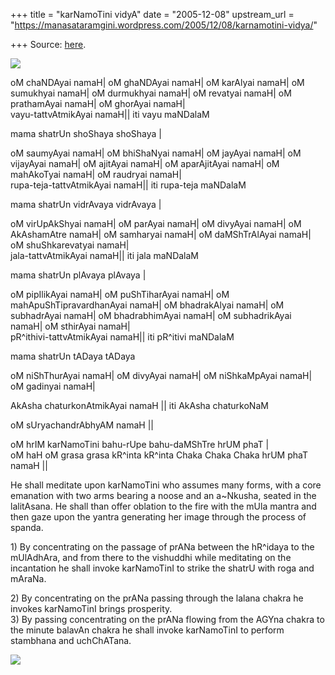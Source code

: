 +++
title = "karNamoTini vidyA"
date = "2005-12-08"
upstream_url = "https://manasataramgini.wordpress.com/2005/12/08/karnamotini-vidya/"

+++
Source: [here](https://manasataramgini.wordpress.com/2005/12/08/karnamotini-vidya/).



[![](https://i2.wp.com/photos1.blogger.com/hello/133/1300/400/karNamoTini.0.jpg)](http://photos1.blogger.com/hello/133/1300/640/karNamoTini.jpg)

oM chaNDAyai namaH\| oM ghaNDAyai namaH\| oM karAlyai namaH\| oM sumukhyai namaH\| oM durmukhyai namaH\| oM revatyai namaH\| oM prathamAyai namaH\| oM ghorAyai namaH\|   
vayu-tattvAtmikAyai namaH\|\| iti vayu maNDalaM

mama shatrUn shoShaya shoShaya \|

oM saumyAyai namaH\| oM bhiShaNyai namaH\| oM jayAyai namaH\| oM vijayAyai namaH\| oM ajitAyai namaH\| oM aparAjitAyai namaH\| oM mahAkoTyai namaH\| oM raudryai namaH\|  
rupa-teja-tattvAtmikAyai namaH\|\| iti rupa-teja maNDalaM

mama shatrUn vidrAvaya vidrAvaya \|

oM virUpAkShyai namaH\| oM parAyai namaH\| oM divyAyai namaH\| oM AkAshamAtre namaH\| oM samharyai namaH\| oM daMShTrAlAyai namaH\| oM shuShkarevatyai namaH\|  
jala-tattvAtmikAyai namaH\|\| iti jala maNDalaM

mama shatrUn plAvaya plAvaya \|

oM pipIlikAyai namaH\| oM puShTiharAyai namaH\| oM mahApuShTipravardhanAyai namaH\| oM bhadrakAlyai namaH\| oM subhadrAyai namaH\| oM bhadrabhimAyai namaH\| oM subhadrikAyai namaH\| oM sthirAyai namaH\|  
pR^ithivi-tattvAtmikAyai namaH\|\| iti pR^itivi maNDalaM

mama shatrUn tADaya tADaya

oM niShThurAyai namaH\| oM divyAyai namaH\| oM niShkaMpAyai namaH\| oM gadinyai namaH\|

AkAsha chaturkonAtmikAyai namaH \|\| iti AkAsha chaturkoNaM

oM sUryachandrAbhyAM namaH \|\|

oM hrIM karNamoTini bahu-rUpe bahu-daMShTre hrUM phaT \|  
oM haH oM grasa grasa kR^inta kR^inta Chaka Chaka Chaka hrUM phaT namaH \|\|  
  

He shall meditate upon karNamoTini who assumes many forms, with a core emanation with two arms bearing a noose and an a\~Nkusha, seated in the lalitAsana. He shall than offer oblation to the fire with the mUla mantra and then gaze upon the yantra generating her image through the process of spanda.

1\) By concentrating on the passage of prANa between the hR^idaya to the mUlAdhAra, and from there to the vishuddhi while meditating on the incantation he shall invoke karNamoTinI to strike the shatrU with roga and mAraNa.

2\) By concentrating on the prANa passing through the lalana chakra he invokes karNamoTinI brings prosperity.  
3) By passing concentrating on the prANa flowing from the AGYna chakra to the minute balavAn chakra he shall invoke karNamoTinI to perform stambhana and uchChATana.

[![](https://i1.wp.com/photos1.blogger.com/blogger/2010/410/320/karna_yantra.jpg)](http://photos1.blogger.com/blogger/2010/410/1600/karna_yantra.jpg)

